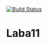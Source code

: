 [![Build Status](https://travis-ci.org/AntonMurzinov/Laba11.svg?branch=main)](https://travis-ci.org/AntonMurzinov/Laba11)


# Laba11

